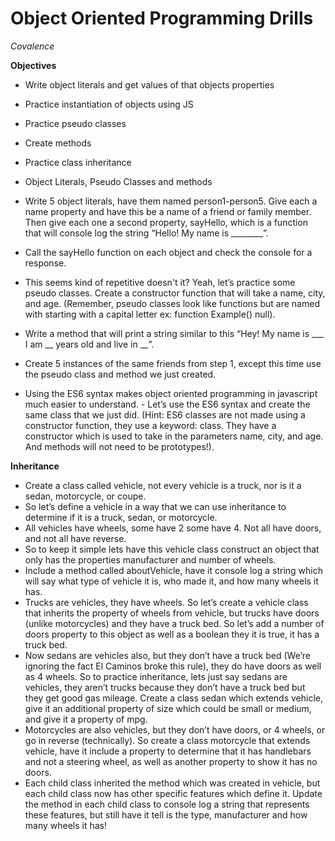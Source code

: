# Object Oriented Programming Drills

*Covalence*

**Objectives**
- Write object literals and get values of that objects properties
- Practice instantiation of objects using JS
- Practice pseudo classes
- Create methods
- Practice class inheritance
- Object Literals, Pseudo Classes and methods

- Write 5 object literals, have them named person1-person5. Give each a name property and have this be a name of a friend or family member. Then give each one a second property, sayHello, which is a function that will console log the string “Hello! My name is ________”.

- Call the sayHello function on each object and check the console for a response.

- This seems kind of repetitive doesn't it? Yeah, let’s practice some pseudo classes. Create a constructor function that will take a name, city, and age. (Remember, pseudo classes look like functions but are named with starting with a capital letter ex: function Example() null).
- Write a method that will print a string similar to this “Hey! My name is ___ I am __ years old and live in __”.
- Create 5 instances of the same friends from step 1, except this time use the pseudo class and method we just created.
- Using the ES6 syntax makes object oriented programming in javascript much easier to understand. - Let’s use the ES6 syntax and create the same class that we just did. (Hint: ES6 classes are not made using a constructor function, they use a keyword: class. They have a constructor which is used to take in the parameters name, city, and age. And methods will not need to be prototypes!).

**Inheritance**
- Create a class called vehicle, not every vehicle is a truck, nor is it a sedan, motorcycle, or coupe.
- So let’s define a vehicle in a way that we can use inheritance to determine if it is a truck, sedan, or motorcycle.
- All vehicles have wheels, some have 2 some have 4. Not all have doors, and not all have reverse.
- So to keep it simple lets have this vehicle class construct an object that only has the properties manufacturer and number of wheels.
- Include a method called aboutVehicle, have it console log a string which will say what type of vehicle it is, who made it, and how many wheels it has.
- Trucks are vehicles, they have wheels. So let’s create a vehicle class that inherits the property of wheels from vehicle, but trucks have doors (unlike motorcycles) and they have a truck bed. So let’s add a number of doors property to this object as well as a boolean they it is true, it has a truck bed.
- Now sedans are vehicles also, but they don’t have a truck bed (We’re ignoring the fact El Caminos broke this rule), they do have doors as well as 4 wheels. So to practice inheritance, lets just say sedans are vehicles, they aren’t trucks because they don’t have a truck bed but they get good gas mileage. Create a class sedan which extends vehicle, give it an additional property of size which could be small or medium, and give it a property of mpg.
- Motorcycles are also vehicles, but they don’t have doors, or 4 wheels, or go in reverse (technically). So create a class motorcycle that extends vehicle, have it include a property to determine that it has handlebars and not a steering wheel, as well as another property to show it has no doors.
- Each child class inherited the method which was created in vehicle, but each child class now has other specific features which define it. Update the method in each child class to console log a string that represents these features, but still have it tell is the type, manufacturer and how many wheels it has!